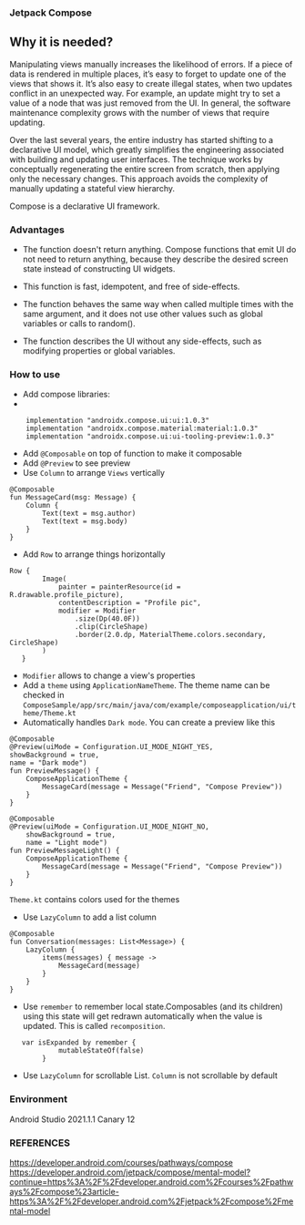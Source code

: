 ### Jetpack Compose

## Why it is needed?
Manipulating views manually increases the likelihood of errors. If a piece of data is rendered in multiple places, it’s easy to forget to update one of 
the views that shows it. It’s also easy to create illegal states, when two updates conflict in an unexpected way. 
For example, an update might try to set a value of a node that was just removed from the UI. 
In general, the software maintenance complexity grows with the number of views that require updating.

Over the last several years, the entire industry has started shifting to a declarative UI model, which greatly simplifies the engineering associated with 
building and updating user interfaces. The technique works by conceptually regenerating the entire screen from scratch, then applying only the necessary changes. 
This approach avoids the complexity of manually updating a stateful view hierarchy. 

Compose is a declarative UI framework.

### Advantages

* The function doesn't return anything. Compose functions that emit UI do not need to return anything, because they describe the desired screen state instead of constructing UI widgets.

* This function is fast, idempotent, and free of side-effects.

* The function behaves the same way when called multiple times with the same argument, and it does not use other values such as global variables or calls to random().
* The function describes the UI without any side-effects, such as modifying properties or global variables.


### How to use
* Add compose libraries:
* 
```
    implementation "androidx.compose.ui:ui:1.0.3"
    implementation "androidx.compose.material:material:1.0.3"
    implementation "androidx.compose.ui:ui-tooling-preview:1.0.3"
```

* Add `@Composable` on top of function to make it composable
* Add `@Preview` to see preview
* Use `Column` to arrange `Views` vertically

```
@Composable
fun MessageCard(msg: Message) {
    Column {
        Text(text = msg.author)
        Text(text = msg.body)
    }
}

```
* Add `Row` to arrange things horizontally

```
Row {
        Image(
            painter = painterResource(id = R.drawable.profile_picture),
            contentDescription = "Profile pic",
            modifier = Modifier
                .size(Dp(40.0F))
                .clip(CircleShape)
                .border(2.0.dp, MaterialTheme.colors.secondary, CircleShape)
        )
   }     
```
* `Modifier` allows to change a view's properties
* Add a `theme` using `ApplicationNameTheme`. The theme name can be checked in `ComposeSample/app/src/main/java/com/example/composeapplication/ui/theme/Theme.kt`
* Automatically handles `Dark mode`. You can create a preview like this

```
@Composable
@Preview(uiMode = Configuration.UI_MODE_NIGHT_YES,
showBackground = true,
name = "Dark mode")
fun PreviewMessage() {
    ComposeApplicationTheme {
        MessageCard(message = Message("Friend", "Compose Preview"))
    }
}

@Composable
@Preview(uiMode = Configuration.UI_MODE_NIGHT_NO,
    showBackground = true,
    name = "Light mode")
fun PreviewMessageLight() {
    ComposeApplicationTheme {
        MessageCard(message = Message("Friend", "Compose Preview"))
    }
}
```
`Theme.kt` contains colors used for the themes

* Use `LazyColumn` to add a list column

```
@Composable
fun Conversation(messages: List<Message>) {
    LazyColumn {
        items(messages) { message ->
            MessageCard(message)
        }
    }
}
```

* Use `remember` to remember local state.Composables (and its children) using this state will get 
  redrawn automatically when the value is updated. This is called `recomposition`.

```
   var isExpanded by remember {
            mutableStateOf(false)
        }
```
* Use `LazyColumn` for scrollable List. `Column` is not scrollable by default

### Environment
Android Studio 2021.1.1 Canary 12

### REFERENCES

<https://developer.android.com/courses/pathways/compose>
<https://developer.android.com/jetpack/compose/mental-model?continue=https%3A%2F%2Fdeveloper.android.com%2Fcourses%2Fpathways%2Fcompose%23article-https%3A%2F%2Fdeveloper.android.com%2Fjetpack%2Fcompose%2Fmental-model>